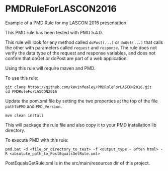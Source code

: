 # PMDRuleForLASCON2016
Example of a PMD Rule for my LASCON 2016 presentation

This PMD rule has been tested with PMD 5.4.0. 


This rule will look for any method called ```doPost(...)``` or ```doGet(...)``` that calls the other with parameters called ```request``` and ```response```. The rule does not verify the data type of the request and response variables, and does not confirm that doGet or doPost are part of a web application.

Using this rule will require maven and PMD.

To use this rule:
```
git clone https://github.com/kevinfealey/PMDRuleForLASCON2016.git
cd PMDRuleForLASCON2016
```
Update the pom.xml file by setting the two properties at the top of the file ```pathToPMD``` and ```PMD_Version```.

```
mvn clean install
```

This will package the rule file and also copy it to your PMD installation lib directory. 

To execute PMD with this rule:
```
pmd.bat -d <file_or_directory_to_test> -f <output_type - often html> -R <absolute_path_to_PostEqualsGetRule.xml>
```
PostEqualsGetRule.xml is in the src/main/resources dir of this project.
